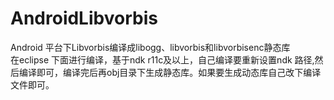# AndroidLibvorbis
Android 平台下Libvorbis编译成libogg、libvorbis和libvorbisenc静态库</br>
在eclipse 下面进行编译，基于ndk r11c及以上，自己编译要重新设置ndk 路径,然后编译即可，编译完后再obj目录下生成静态库。如果要生成动态库自己改下编译文件即可。
